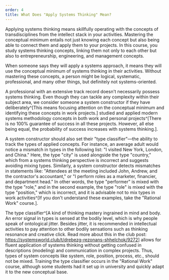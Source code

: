 ```yaml
---
order: 4
title: What Does "Apply Systems Thinking" Mean?
---
```


Applying systems thinking means skillfully operating with the concepts of transdisciplines from the intellect stack in your activities. Mastering the conceptual minimum entails not just knowing each concept but also being able to connect them and apply them to your projects. In this course, you study systems thinking concepts, linking them not only to each other but also to entrepreneurship, engineering, and management concepts.

When someone says they will apply a systems approach, it means they will use the conceptual minimum of systems thinking in their activities. Without mastering these concepts, a person might be logical, systematic, professional, and many other things, but definitely not systems-oriented.

A professional with an extensive track record doesn't necessarily possess systems thinking. Even though they can tackle any complexity within their subject area, we consider someone a system constructor if they have deliberately^[This means focusing attention on the conceptual minimum and identifying these concepts in work projects.] studied and applied modern systems methodology concepts in both work and personal projects^[There is no 100% guarantee of success in all these projects. However, all else being equal, the probability of success increases with systems thinking.].

A system constructor should also set their "type classifier"—the ability to track the types of applied concepts. For instance, an average adult would notice a mismatch in types in the following list: "I visited New York, London, and China." Here, the type "city" is used alongside the type "country," which from a systems thinking perspective is incorrect and suggests avoiding mixing types. Similarly, a system constructor detects mismatches in statements like: "Attendees at the meeting included John, Andrew, and the contractor's accountant," or "I perform roles as a marketer, financier, and department head." In other words, the type "performer" is mixed with the type "role," and in the second example, the type "role" is mixed with the type "position," which is incorrect, and it is advisable not to mix types in work activities^[If you don't understand these examples, take the "Rational Work" course.].

The type classifier^[A kind of thinking mastery ingrained in mind and body. An error signal in types is sensed at the bodily level, which is why people speak of ontological jitter. Besides jitter, it is recommended in intellectual activities to pay attention to other bodily sensations such as thinking resonance and creative click. Read more about this in the club post: <https://systemsworld.club/t/drebezg-rezonans-shhelchok/9272>] allows for fluent application of systems thinking without getting confused in descriptions (modeling) and communication in complex projects. Thus, types of system concepts like system, role, position, process, etc., should not be mixed. Training the type classifier occurs in the "Rational Work" course, although some students had it set up in university and quickly adapt it to the new conceptual base.